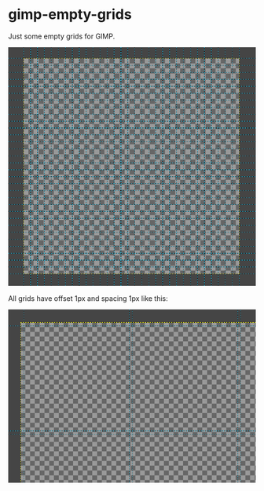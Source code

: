# gimp-empty-grids

Just some empty grids for GIMP.

![Alt text](1024x1024_Grid32x32_preview.png?raw=true "preview")



All grids have offset 1px and spacing 1px like this:

![Alt text](offset_and_spacing.png?raw=true "offset and spacing")

